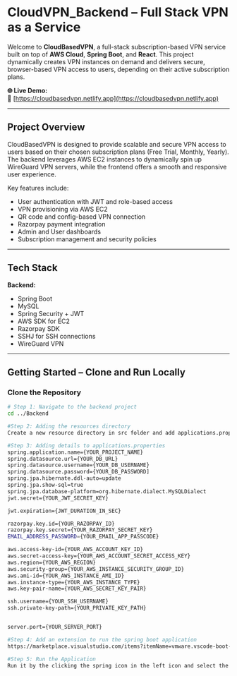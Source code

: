 # CloudVPN_Backend – Full Stack VPN as a Service

Welcome to **CloudBasedVPN**, a full-stack subscription-based VPN service built on top of **AWS Cloud**, **Spring Boot**, and **React**. This project dynamically creates VPN instances on demand and delivers secure, browser-based VPN access to users, depending on their active subscription plans.

**🌐 Live Demo:**  
🔗 [https://cloudbasedvpn.netlify.app](https://cloudbasedvpn.netlify.app)

---

## Project Overview

CloudBasedVPN is designed to provide scalable and secure VPN access to users based on their chosen subscription plans (Free Trial, Monthly, Yearly). The backend leverages AWS EC2 instances to dynamically spin up WireGuard VPN servers, while the frontend offers a smooth and responsive user experience.

Key features include:

- User authentication with JWT and role-based access
- VPN provisioning via AWS EC2
- QR code and config-based VPN connection
- Razorpay payment integration
- Admin and User dashboards
- Subscription management and security policies

---

## Tech Stack

**Backend:**
- Spring Boot
- MySQL
- Spring Security + JWT
- AWS SDK for EC2
- Razorpay SDK
- SSHJ for SSH connections
- WireGuard VPN

---

## Getting Started – Clone and Run Locally

### Clone the Repository

```bash
# Step 1: Navigate to the backend project
cd ../Backend

#Step 2: Adding the resources directory
Create a new resource directory in src folder and add applications.properties

#Step 3: Adding details to applications.properties
spring.application.name={YOUR_PROJECT_NAME}
spring.datasource.url={YOUR_DB_URL}
spring.datasource.username={YOUR_DB_USERNAME}
spring.datasource.password={YOUR_DB_PASSWORD]
spring.jpa.hibernate.ddl-auto=update
spring.jpa.show-sql=true
spring.jpa.database-platform=org.hibernate.dialect.MySQLDialect
jwt.secret={YOUR_JWT_SECRET_KEY}

jwt.expiration={JWT_DURATION_IN_SEC}

razorpay.key.id={YOUR_RAZORPAY_ID}
razorpay.key.secret={YOUR_RAZORPAY_SECRET_KEY}
EMAIL_ADDRESS_PASSWORD={YOUR_EMAIL_APP_PASSCODE}

aws.access-key-id={YOUR_AWS_ACCOUNT_KEY_ID}
aws.secret-access-key={YOUR_AWS_ACCOUNT_SECRET_ACCESS_KEY}
aws.region={YOUR_AWS_REGION}
aws.security-group={YOUR_AWS_INSTANCE_SECURITY_GROUP_ID}
aws.ami-id={YOUR_AWS_INSTANCE_AMI_ID}
aws.instance-type={YOUR_AWS_INSTANCE_TYPE}
aws.key-pair-name={YOUR_AWS_SECRET_KEY_PAIR}

ssh.username={YOUR_SSH_USERNAME}
ssh.private-key-path={YOUR_PRIVATE_KEY_PATH}


server.port={YOUR_SERVER_PORT}

#Step 4: Add an extension to run the spring boot application
https://marketplace.visualstudio.com/items?itemName=vmware.vscode-boot-dev-pack

#Step 5: Run the Application
Run it by the clicking the spring icon in the left icon and select the these application and click on the run button





